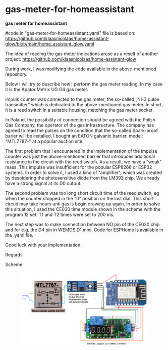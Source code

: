 # gas-meter-for-homeassistant
<b>gas meter for homeassistant</b>

#code in "gas-meter-for-homeassistant.yaml" file is based on: https://github.com/klaasnicolaas/home-assistant-glow/blob/main/home_assistant_glow.yaml

The idea of reading the gas meter indications arose as a result of another project: https://github.com/klaasnicolaas/home-assistant-glow

During work, I was modifying the code available in the above-mentioned repository.

Below I will try to describe how I perform the gas meter reading. In my case it is the Apator Metrix UG G4 gas meter.

Impuls counter was connected to the gas meter, the so-called „NI-3 pulse transmitter” which is dedicated to the above-mentioned gas meter. In short, it is a reed switch in a suitable housing, matching the gas meter socket.

In Poland, the possibility of connection should be agreed with the Polish Gas Company, the operator of the gas infrastructure. The company has agreed to read the pulses on the condition that the so-called Spark-proof barier will be installed. I bought an EATON galvanic barrier, model: "MTL7787-" at a popular auction site.

The first problem that I encountered in the implementation of the impulse counter was just the above-mentioned barrier that introduces additional resistance in the circuit with the reed switch. As a result, we have a "weak" mass. This impulse was insufficient for the popular ESP8266 or ESP32 systems. In order to solve it, I used a kind of "amplifier", which was created by desoldering the photosensitive diode from the LM393 chip. We already have a strong signal at its D0 output.

The second problem was too long short circuit time of the reed switch, eg when the counter stopped in the "0" position on the last dial. This short circuit may take hours unti gas is begin drawing up again. In order to solve this situation, I used the CE030 time module shown in the scheme with the program 12 set. T1 and T2 times were set to 200 ms.

The next step was to make connection between NO pin of the CE030 chip and for e.g. the D4 pin in WEMOS D1 mini. Code for ESPHome is available in the .yaml file.

Good luck with your implementation.

Regards

Scheme:
<p align="center">
  <img width="80%" src="scheme.png">
</p>
